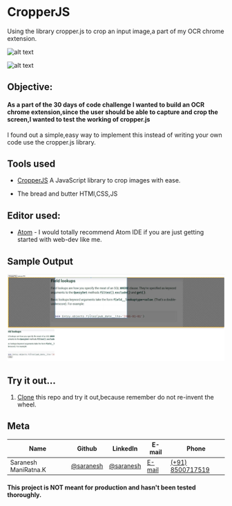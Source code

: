 # CropperJS
Using the library cropper.js to crop an input image,a part of my OCR chrome extension.

![alt text](https://www.tutorialrepublic.com/lib/images/javascript-illustration.png)

![alt text](https://www.drupal.org/files/issues/2019-04-24/Screen%20Shot%202019-04-24%20at%2010.11.35.png)

## Objective:

#### As a part of the 30 days of code challenge I wanted to build an OCR chrome extension,since the user should be able to capture and crop the screen,I wanted to test the working of cropper.js 

I found out a simple,easy way to implement this instead of writing your own code use the cropper.js library. 

## Tools used

* [CropperJS](https://fengyuanchen.github.io/cropperjs/) A JavaScript library to crop images with ease.

* The bread and butter HTMl,CSS,JS

## Editor used:

* [Atom](https://atom.io/) - I would totally recommend Atom IDE if you are just getting started with web-dev like me.

## Sample Output
![alt text](https://github.com/sarnesh444/CropperJS/blob/master/demo.JPG)


## Try it out...

1. [Clone](https://github.com/sarnesh444/CropperJS.git) this repo and try it out,because remember do not re-invent the wheel.

## Meta 

| Name | Github | LinkedIn | E-mail | Phone|
| --- | --- | --- | --- | --- |
| Saranesh ManiRatna.K | [@saranesh](https://github.com/sarnesh444) | [@saranesh](https://www.linkedin.com/in/saranesh-kanumuri-17a7a5181/) |[E-mail](mailto:sarnesh444@gmail.com) | [(+91) 8500717519](tel:+918500717519)

#### This project is NOT meant for production and hasn't been tested thoroughly.
